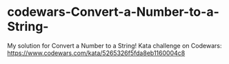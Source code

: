# codewars-Convert-a-Number-to-a-String-
My solution for Convert a Number to a String! Kata challenge on Codewars: https://www.codewars.com/kata/5265326f5fda8eb1160004c8

